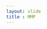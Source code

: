 ```yaml
---
layout: slide
title : MMP
---
```

<section class="slides__chapter">
    <section data-markdown="./pages/0-0-0__gdm.md" class="slides__homepage"></section>
</section>
<section class="slides__chapter slides__chapter--profile">
    <section data-markdown="./pages/A-0-0__profiel.md" class="slides__chapter-intro" data-background-color="#E90"></section>
    <section data-markdown="./pages/A-A-0__profiel__clipo.md"></section>
    <section data-markdown="./pages/A-B-0__profiel__tijdsbesteding.md"></section>
    <section data-markdown="./pages/A-C-0__profiel__wanm.md"></section>
    <section data-markdown="./pages/A-D-0__profiel__av3.md"></section>
</section>
<section class="slides__chapter slides__chapter--jobs">
    <section data-markdown="./pages/B-0-0__jobs.md" class="slides__chapter-intro" data-background-color="#0AC"></section>
    <section data-markdown="./pages/B-A-0__jobs__web.md"></section>
    <section data-markdown="./pages/B-B-0__jobs__cms.md"></section>
    <section data-markdown="./pages/B-C-0__jobs__tavc.md"></section>
    <section data-markdown="./pages/B-D-0__jobs__verder.md"></section>
</section>
<section class="slides__chapter slides__chapter--inhoud">
    <section data-markdown="./pages/C-0-0__inhoud.md" class="slides__chapter-intro" data-background-color="#C07"></section>
    <section data-markdown="./pages/C-A-0__inhoud__wanm.md"></section>
    <section data-markdown="./pages/C-B-0__inhoud__wanm.md"></section>
    <section data-markdown="./pages/C-C-0__inhoud__wanm.md"></section>
    <section data-markdown="./pages/C-D-0__inhoud__wanm.md"></section>
    <section data-markdown="./pages/C-E-0__inhoud__av3.md"></section>
    <section data-markdown="./pages/C-F-0__inhoud__av3.md"></section>
</section>
<section class="slides__chapter slides__chapter--programma">
    <section data-markdown="./pages/D-0-0__programma.md" class="slides__chapter-intro" data-background-color="#BC0"></section>
    <section data-markdown="./pages/D-A-0__programma__s1.md"></section>
    <section data-markdown="./pages/D-B-0__programma__s2.md"></section>
</section>
<section class="slides__chapter slides__chapter--programma">
    <section data-markdown="./pages/E-0-0__programma-new-media-development.md" class="slides__chapter-intro" data-background-color="#BC0"></section>
    <section data-markdown="./pages/D-A-0__programma__s1.md"></section>
    <section data-markdown="./pages/D-B-0__programma__s2.md"></section>
    <section data-markdown="./pages/E-A-0__programma-new-media-development__s3.md"></section>
    <section data-markdown="./pages/E-B-0__programma-new-media-development__s4.md"></section>
    <section data-markdown="./pages/E-C-0__programma-new-media-development__s5.md"></section>
    <section data-markdown="./pages/E-D-0__programma-new-media-development__s6.md"></section>
</section>
<section class="slides__chapter slides__chapter--programma">
    <section data-markdown="./pages/F-0-0__programma-audiovisual-design.md" class="slides__chapter-intro" data-background-color="#BC0"></section>
    <section data-markdown="./pages/D-A-0__programma__s1.md"></section>
    <section data-markdown="./pages/D-B-0__programma__s2.md"></section>
    <section data-markdown="./pages/F-A-0__programma-audiovisual-design__s3.md"></section>
    <section data-markdown="./pages/F-B-0__programma-audiovisual-design__s4.md"></section>
    <section data-markdown="./pages/F-C-0__programma-audiovisual-design__s5.md"></section>
    <section data-markdown="./pages/F-D-0__programma-audiovisual-design__s6.md"></section>
</section>